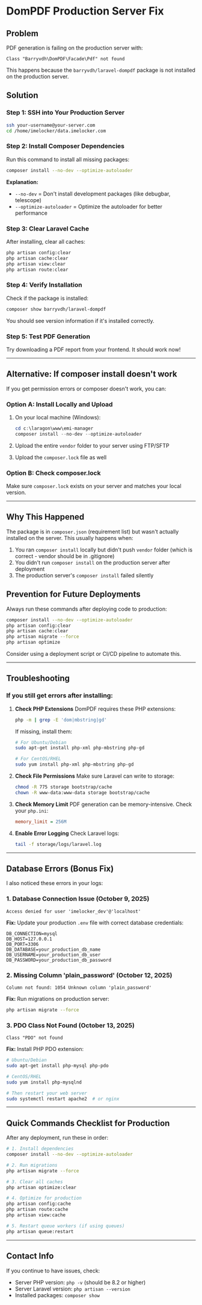 # DomPDF Production Server Fix

## Problem
PDF generation is failing on the production server with:
```
Class "Barryvdh\DomPDF\Facade\Pdf" not found
```

This happens because the `barryvdh/laravel-dompdf` package is not installed on the production server.

## Solution

### Step 1: SSH into Your Production Server
```bash
ssh your-username@your-server.com
cd /home/imelocker/data.imelocker.com
```

### Step 2: Install Composer Dependencies
Run this command to install all missing packages:
```bash
composer install --no-dev --optimize-autoloader
```

**Explanation:**
- `--no-dev` = Don't install development packages (like debugbar, telescope)
- `--optimize-autoloader` = Optimize the autoloader for better performance

### Step 3: Clear Laravel Cache
After installing, clear all caches:
```bash
php artisan config:clear
php artisan cache:clear
php artisan view:clear
php artisan route:clear
```

### Step 4: Verify Installation
Check if the package is installed:
```bash
composer show barryvdh/laravel-dompdf
```

You should see version information if it's installed correctly.

### Step 5: Test PDF Generation
Try downloading a PDF report from your frontend. It should work now!

---

## Alternative: If composer install doesn't work

If you get permission errors or composer doesn't work, you can:

### Option A: Install Locally and Upload
1. On your local machine (Windows):
   ```powershell
   cd c:\laragon\www\emi-manager
   composer install --no-dev --optimize-autoloader
   ```

2. Upload the entire `vendor` folder to your server using FTP/SFTP

3. Upload the `composer.lock` file as well

### Option B: Check composer.lock
Make sure `composer.lock` exists on your server and matches your local version.

---

## Why This Happened

The package is in `composer.json` (requirement list) but wasn't actually installed on the server. This usually happens when:

1. You ran `composer install` locally but didn't push `vendor` folder (which is correct - vendor should be in .gitignore)
2. You didn't run `composer install` on the production server after deployment
3. The production server's `composer install` failed silently

## Prevention for Future Deployments

Always run these commands after deploying code to production:
```bash
composer install --no-dev --optimize-autoloader
php artisan config:clear
php artisan cache:clear
php artisan migrate --force
php artisan optimize
```

Consider using a deployment script or CI/CD pipeline to automate this.

---

## Troubleshooting

### If you still get errors after installing:

1. **Check PHP Extensions**
   DomPDF requires these PHP extensions:
   ```bash
   php -m | grep -E 'dom|mbstring|gd'
   ```
   
   If missing, install them:
   ```bash
   # For Ubuntu/Debian
   sudo apt-get install php-xml php-mbstring php-gd
   
   # For CentOS/RHEL
   sudo yum install php-xml php-mbstring php-gd
   ```

2. **Check File Permissions**
   Make sure Laravel can write to storage:
   ```bash
   chmod -R 775 storage bootstrap/cache
   chown -R www-data:www-data storage bootstrap/cache
   ```

3. **Check Memory Limit**
   PDF generation can be memory-intensive. Check your `php.ini`:
   ```ini
   memory_limit = 256M
   ```

4. **Enable Error Logging**
   Check Laravel logs:
   ```bash
   tail -f storage/logs/laravel.log
   ```

---

## Database Errors (Bonus Fix)

I also noticed these errors in your logs:

### 1. Database Connection Issue (October 9, 2025)
```
Access denied for user 'imelocker_dev'@'localhost'
```
**Fix:** Update your production `.env` file with correct database credentials:
```env
DB_CONNECTION=mysql
DB_HOST=127.0.0.1
DB_PORT=3306
DB_DATABASE=your_production_db_name
DB_USERNAME=your_production_db_user
DB_PASSWORD=your_production_db_password
```

### 2. Missing Column 'plain_password' (October 12, 2025)
```
Column not found: 1054 Unknown column 'plain_password'
```
**Fix:** Run migrations on production server:
```bash
php artisan migrate --force
```

### 3. PDO Class Not Found (October 13, 2025)
```
Class "PDO" not found
```
**Fix:** Install PHP PDO extension:
```bash
# Ubuntu/Debian
sudo apt-get install php-mysql php-pdo

# CentOS/RHEL
sudo yum install php-mysqlnd

# Then restart your web server
sudo systemctl restart apache2  # or nginx
```

---

## Quick Commands Checklist for Production

After any deployment, run these in order:

```bash
# 1. Install dependencies
composer install --no-dev --optimize-autoloader

# 2. Run migrations
php artisan migrate --force

# 3. Clear all caches
php artisan optimize:clear

# 4. Optimize for production
php artisan config:cache
php artisan route:cache
php artisan view:cache

# 5. Restart queue workers (if using queues)
php artisan queue:restart
```

---

## Contact Info
If you continue to have issues, check:
- Server PHP version: `php -v` (should be 8.2 or higher)
- Server Laravel version: `php artisan --version`
- Installed packages: `composer show`
